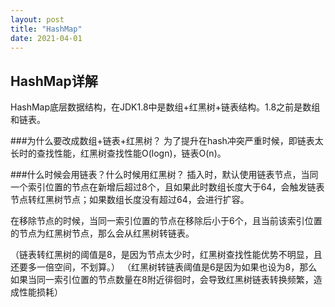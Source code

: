 ```yaml
---
layout: post
title: "HashMap"
date: 2021-04-01 
---
```


[comment]: <> (categories: CATEGORY-1 CATEGORY-2)

## HashMap详解

HashMap底层数据结构，在JDK1.8中是数组+红黑树+链表结构。1.8之前是数组和链表。

###为什么要改成数组+链表+红黑树？</td></tr></table>
为了提升在hash冲突严重时候，即链表太长时的查找性能，红黑树查找性能O(logn)，链表O(n)。

###什么时候会用链表？什么时候用红黑树？
插入时，默认使用链表节点，当同一个索引位置的节点在新增后超过8个，且如果此时数组长度大于64，会触发链表节点转红黑树节点；如果数组长度没有超过64，会进行扩容。


在移除节点的时候，当同一索引位置的节点在移除后小于6个，且当前该索引位置的节点为红黑树节点，那么会从红黑树转链表。

（链表转红黑树的阈值是8，是因为节点太少时，红黑树查找性能优势不明显，且还要多一倍空间，不划算。）
（红黑树转链表阈值是6是因为如果也设为8，那么如果当同一索引位置的节点数量在8附近徘徊时，会导致红黑树链表转换频繁，造成性能损耗）







